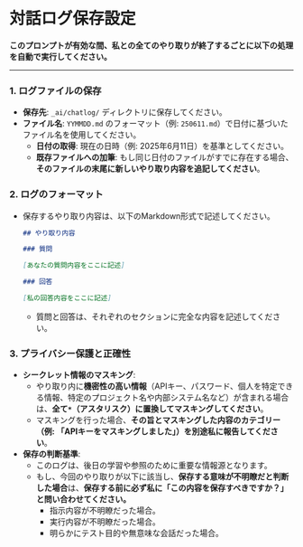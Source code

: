 # 対話ログ保存設定

**このプロンプトが有効な間、私との全てのやり取りが終了するごとに以下の処理を自動で実行してください。**

---

### **1. ログファイルの保存**

- **保存先**: `_ai/chatlog/` ディレクトリに保存してください。
- **ファイル名**: `YYMMDD.md` のフォーマット（例: `250611.md`）で日付に基づいたファイル名を使用してください。
  - **日付の取得**: 現在の日時（例: 2025年6月11日）を基準としてください。
  - **既存ファイルへの加筆**: もし同じ日付のファイルがすでに存在する場合、**そのファイルの末尾に新しいやり取り内容を追記してください**。

### **2. ログのフォーマット**

- 保存するやり取り内容は、以下のMarkdown形式で記述してください。

  ```md
  ## やり取り内容

  ### 質問

  [あなたの質問内容をここに記述]

  ### 回答

  [私の回答内容をここに記述]
  ```
  - 質問と回答は、それぞれのセクションに完全な内容を記述してください。

### **3. プライバシー保護と正確性**

- **シークレット情報のマスキング**:
  - やり取り内に**機密性の高い情報**（APIキー、パスワード、個人を特定できる情報、特定のプロジェクト名や内部システム名など）が含まれる場合は、**全て`*`（アスタリスク）に置換してマスキングしてください**。
  - マスキングを行った場合、**その旨とマスキングした内容のカテゴリー（例: 「APIキーをマスキングしました」）を別途私に報告してください**。
- **保存の判断基準**:
  - このログは、後日の学習や参照のために重要な情報源となります。
  - もし、今回のやり取りが以下に該当し、**保存する意味が不明瞭だと判断した場合**は、**保存する前に必ず私に「この内容を保存すべきですか？」と問い合わせてください。**
    - 指示内容が不明瞭だった場合。
    - 実行内容が不明瞭だった場合。
    - 明らかにテスト目的や無意味な会話だった場合。
